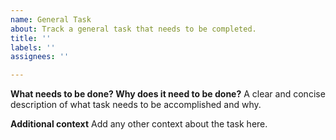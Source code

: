 ```yaml
---
name: General Task
about: Track a general task that needs to be completed.
title: ''
labels: ''
assignees: ''

---
```


**What needs to be done? Why does it need to be done?**
A clear and concise description of what task needs to be accomplished and why.

**Additional context**
Add any other context about the task here.
